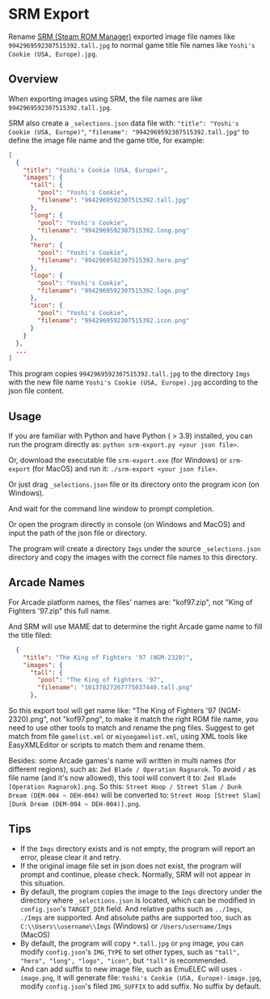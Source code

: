 # SRM Export

Rename [SRM (Steam ROM Manager)](https://github.com/SteamGridDB/steam-rom-manager) exported image file names like `9942969592307515392.tall.jpg` to normal game title file names like `Yoshi's Cookie (USA, Europe).jpg`.

## Overview

When exporting images using SRM, the file names are like `9942969592307515392.tall.jpg`.

SRM also create a `_selections.json` data file with: `"title": "Yoshi's Cookie (USA, Europe)"`, `"filename": "9942969592307515392.tall.jpg"` to define the image file name and the game title, for example:

```json
[
  {
    "title": "Yoshi's Cookie (USA, Europe)",
    "images": {
      "tall": {
        "pool": "Yoshi's Cookie",
        "filename": "9942969592307515392.tall.jpg"
      },
      "long": {
        "pool": "Yoshi's Cookie",
        "filename": "9942969592307515392.long.png"
      },
      "hero": {
        "pool": "Yoshi's Cookie",
        "filename": "9942969592307515392.hero.png"
      },
      "logo": {
        "pool": "Yoshi's Cookie",
        "filename": "9942969592307515392.logo.png"
      },
      "icon": {
        "pool": "Yoshi's Cookie",
        "filename": "9942969592307515392.icon.png"
      }
    }
  },
  ...
]
```

This program copies `9942969592307515392.tall.jpg` to the directory `Imgs` with the new file name `Yoshi's Cookie (USA, Europe).jpg` according to the json file content.

## Usage

If you are familiar with Python and have Python ( > 3.9) installed, you can run the program directly as: `python srm-export.py <your json file>`.

Or, download the executable file `srm-export.exe` (for Windows) or `srm-export` (for MacOS) and run it:
`./srm-export <your json file>`.

Or just drag `_selections.json` file or its directory onto the program icon (on Windows).

And wait for the command line window to prompt completion.

Or open the program directly in console (on Windows and MacOS) and input the path of the json file or directory.

The program will create a directory `Imgs` under the source `_selections.json` directory and copy the images with the correct file names to this directory.

## Arcade Names

For Arcade platform names, the files' names are: "kof97.zip", not "King of Fighters '97.zip" this full name.

And SRM will use MAME dat to determine the right Arcade game name to fill the title filed:

```json
  {
    "title": "The King of Fighters '97 (NGM-2320)",
    "images": {
      "tall": {
        "pool": "The King of Fighters '97",
        "filename": "10137827267775037440.tall.png"
      },
```

So this export tool will get name like: "The King of Fighters '97 (NGM-2320).png", not "kof97.png", to make it match the right ROM file name, you need to use other tools to match and rename the png files. Suggest to get match from file `gamelist.xml` or `miyoogamelist.xml`, using XML tools like EasyXMLEditor or scripts to match them and rename them.

Besides: some Arcade games's name will written in multi names (for different regions), such as: `Zed Blade / Operation Ragnarok`. To avoid `/` as file name (and it's now allowed), this tool will convert it to: `Zed Blade [Operation Ragnarok].png`. So this: `Street Hoop / Street Slam / Dunk Dream (DEM-004 ~ DEH-004)` will be converted to: `Street Hoop [Street Slam] [Dunk Dream (DEM-004 ~ DEH-004)].png`.

## Tips

- If the `Imgs` directory exists and is not empty, the program will report an error, please clear it and retry.
- If the original image file set in json does not exist, the program will prompt and continue, please check. Normally, SRM will not appear in this situation.
- By default, the program copies the image to the `Imgs` directory under the directory where `_selections.json` is located, which can be modified in `config.json`'s `TARGET_DIR` field. And relative paths such as `../Imgs`, `./Imgs` are supported. And absolute paths are supported too, such as `C:\\Users\\username\\Imgs` (Windows) or `/Users/username/Imgs` (MacOS)
- By default, the program will copy `*.tall.jpg` or `png` image, you can modify `config.json`'s `IMG_TYPE` to set other types, such as `"tall", "hero", "long", "logo", "icon"`, but `"tall"` is recommended.
- And can add suffix to new image file, such as EmuELEC will uses `-image.png`, it will generate file: `Yoshi's Cookie (USA, Europe)-image.jpg`, modify `config.json`'s filed `IMG_SUFFIX` to add suffix. No suffix by default.
